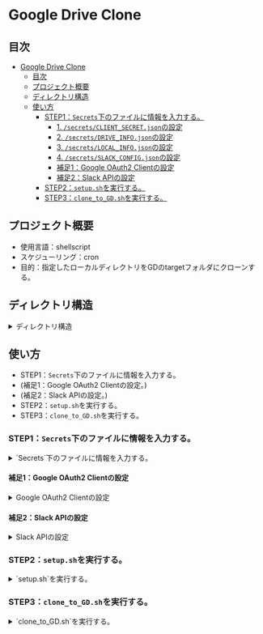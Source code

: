 # Google Drive Clone

## 目次

- [Google Drive Clone](#google-drive-clone)
  - [目次](#目次)
  - [プロジェクト概要](#プロジェクト概要)
  - [ディレクトリ構造](#ディレクトリ構造)
  - [使い方](#使い方)
    - [STEP1：`Secrets`下のファイルに情報を入力する。](#step1secrets下のファイルに情報を入力する)
      - [1. `/secrets/CLIENT_SECRET.json`の設定](#1-secretsclient_secretjsonの設定)
      - [2. `/secrets/DRIVE_INFO.json`の設定](#2-secretsdrive_infojsonの設定)
      - [3. `/secrets/LOCAL_INFO.json`の設定](#3-secretslocal_infojsonの設定)
      - [4. `/secrets/SLACK_CONFIG.json`の設定](#4-secretsslack_configjsonの設定)
      - [補足1：Google OAuth2 Clientの設定](#補足1google-oauth2-clientの設定)
      - [補足2：Slack APIの設定](#補足2slack-apiの設定)
    - [STEP2：`setup.sh`を実行する。](#step2setupshを実行する)
    - [STEP3：`clone_to_GD.sh`を実行する。](#step3clone_to_gdshを実行する)

## プロジェクト概要

* 使用言語：shellscript
* スケジューリング：cron
* 目的：指定したローカルディレクトリをGDのtargetフォルダにクローンする。

## ディレクトリ構造

<details><summary>ディレクトリ構造</summary>

```shellscript
.
├── clone_to_GD.sh (実行ファイル)
├── setup.sh (セットアップ実行ファイル)
├── README.md
├── doc
│   └── pic
│       └── *.png
├── lib
│   ├── compare_trees.sh
│   ├── create_GD_file.sh
│   ├── delete_GD_file.sh
│   ├── get_GD_folder_contents.sh
│   ├── get_access_token.sh
│   ├── get_refresh_token.sh
│   ├── log_utils.sh
│   ├── slack_utils.sh
│   ├── tree_GD.sh
│   ├── tree_ROOT.sh
│   └── update_GD_file.sh
├── secrets
│   ├── ACCESS_TOKEN.json
│   ├── DRIVE_INFO.json
│   ├── LOCAL_INFO.json
│   ├── REFRESH_TOKEN.json
│   ├── SLACK_CONFIG.json
│   └── CLIENT_SECRET.json
├── log
│   └── *.log
└── temp
    └── *
```

</details>

## 使い方

* STEP1：`Secrets`下のファイルに情報を入力する。
* (補足1：Google OAuth2 Clientの設定。)
* (補足2：Slack APIの設定。)
* STEP2：`setup.sh`を実行する。
* STEP3：`clone_to_GD.sh`を実行する。

### STEP1：`Secrets`下のファイルに情報を入力する。

<details><summary>`Secrets`下のファイルに情報を入力する。</summary>

#### 1. `/secrets/CLIENT_SECRET.json`の設定

GCPでOAuthのClientを作成し，情報を`/secrets/CLIENT_SECRET.json`に記入します。以下はJSONの例です：

```json
{
    "client_id":"...",
    "project_id":"...",
    "auth_uri":"...",
    "token_uri":"https://oauth2.googleapis.com/token",
    "auth_provider_x509_cert_url":"https://www.googleapis.com/oauth2/v1/certs",
    "client_secret":"...",
    "redirect_uris":["..."]
}
```

#### 2. `/secrets/DRIVE_INFO.json`の設定

Google DriveのtargetフォルダのIDを記入します：

```json
{
    "target": "folder_id"
}
```

フォルダIDは，フォルダのURLの`https://drive.google.com/drive/folders/1U2a7_KXntuuODiCxBx_XRNBM0wyU_Fr9`のうち`1U2a7_KXntuuODiCxBx_XRNBM0wyU_Fr9`部分です。

#### 3. `/secrets/LOCAL_INFO.json`の設定

ローカルのtargetフォルダの絶対パスを記入します：

```json
{
    "target": "絶対パス"
}
```

#### 4. `/secrets/SLACK_CONFIG.json`の設定

Slack通知用の設定を記入します：

```json
{
    "channel": "チャンネル名",
    "token": "Slackボットトークン"
}
```

</details>

#### 補足1：Google OAuth2 Clientの設定

<details><summary>Google OAuth2 Clientの設定</summary>

1. [GCPコンソール](https://console.cloud.google.com/welcome/new?hl=ja)から，ツールバー>APIとサービス>認証情報に移動します。

   ![GCPコンソール](./doc/pic/gcp_console.png)

2. 認証情報を作成 > OAuth クライアント IDを選択します。

   ![client id](./doc/pic/client_id.png)

3. ウェブアプリケーションを選択します。

   ![client1](./doc/pic/client1.png)

4. 名前を記入し，承認済みのリダイレクト URIには「http://localhost」を記入します。

   ![client2](./doc/pic/client2.png)

5. クライアントの情報をJSON形式でダウンロードします。

   ![client3](./doc/pic/client3.png)

6. ダウンロードしたJSONファイルから必要な情報を`/secrets/CLIENT_SECRET.json`に記入します。

</details>

#### 補足2：Slack APIの設定

<details><summary>Slack APIの設定</summary>

Slack APIを設定し、エラー通知を受け取るためには以下の手順に従ってください：

1. [Slack API](https://api.slack.com/apps)にアクセスし，ログインします。
   ![Slack login](./doc/pic/slack_login.png)

2. 右上の「Your Apps」をクリックし、「Create New App」ボタンをクリックします。
   ![New App](./doc/pic/slack_new_app.png)

3. 「From scratch」を選択します。
   ![Create An App](./doc/pic/slack_create_an_app.png)

4. アプリ名を入力し（例：「error notification」）、ワークスペースを選択して「Create App」をクリックします。
   ![Name App and Choose Workspace](./doc/pic/slack_name_workspace.png)

5. アプリの基本情報ページに移動したら、左サイドバーの「OAuth & Permissions」をクリックします。
   ![App Front](./doc/pic/slack_app_front.png)

6. 「Scopes」セクションまでスクロールダウンし、「Bot Token Scopes」に以下の権限を追加します：`chat:write`
   ![Add OAuth Scope](./doc/pic/slack_scope.png)

7. ページ上部の「Install to Workspace」ボタンをクリックします。
   ![Install to Workspace](./doc/pic/slack_install_app.png)

8. 確認画面が表示されたら、「Allow」をクリックします。
   ![Allow Permissions](./doc/pic/slack_allow_install.png)

9. インストール後、「Bot User OAuth Token」が表示されます。このトークンをコピーします。
   ![Copy Bot Token](./doc/pic/slack_bot_token.png)

10. `/secrets/SLACK_CONFIG.json`ファイルを作成し、以下の形式で内容を記入します：

    ```json
    {
        "channel": "エラー通知を送信するチャンネル名",
        "token": "xoxb-で始まるBot User OAuth Token"
    }
    ```

11. Slackワークスペースで、エラー通知を受け取るための新しいチャンネルを作成します（例：`#error_notification_test`）。チャンネルのメンバーを開きます。
    ![Create Chat](./doc/pic/slack_chat_to_install.png)

12. 「Integrations」タブを選択し，「Apps」セクションで「Add apps」をクリックします。。
    ![Channel Integrations](./doc/pic/slack_install_app_to_chat.png)

13. 表示されたアプリ一覧から、先ほど作成した「error notification」アプリ（または自分で付けた名前）を探し、「Add」ボタンをクリックします。
    ![Add App to Channel](./doc/pic/slack_add_app.png)

14. アプリがチャンネルに追加されたことを確認します。

アプリが追加されると，以下のような通知がSlackチャンネルに送信されます：
![Added Member](./doc/pic/slack_add_member.png)

エラー通知の例：
![Error Notification Example](./doc/pic/slack_error_message_example.png)

この設定により、プログラムで発生したエラーをリアルタイムでSlackチャンネルに通知することができ、迅速な対応が可能になります。

</details>

### STEP2：`setup.sh`を実行する。

<details><summary>`setup.sh`を実行する。</summary>

1. プロジェクトディレクトリに移動します：

   ```shellscript
   cd path/to/clone_to_GD
   ```

2. `setup.sh`に実行権限を付与し，実行します：

   ```shellscript
   chmod +x setup.sh
   ./setup.sh
   ```

3. 実行すると，URLが表示されます。

   ![url](./doc/pic/url.png)

4. このURLをブラウザで開きます。アカウントの選択を求められるので，GCPのアカウントを選択します。

   ![account](./doc/pic/account.png)

5. 警告が表示されますが，そのまま続行します。

   ![warning](./doc/pic/warning.png)

6. 認証が成功すると，以下のような画面が表示されます。

   ![code](./doc/pic/code.png)

7. URLの中の`code=...`の部分をコピーし，`setup.sh`に入力します。

   ![success](./doc/pic/success.png)

8. 成功すると，`/secrets/REFRESH_TOKEN.json`に以下のようなJSON形式でトークンが保存されます：

   ```json
   {
     "access_token": "....",
     "expires_in": 3599,
     "refresh_token": ".....",
     "scope": "https://www.googleapis.com/auth/drive",
     "token_type": "Bearer"
   }
   ```

   `refresh_token`のキーが値を持っていれば成功です。

</details>

### STEP3：`clone_to_GD.sh`を実行する。

<details><summary>`clone_to_GD.sh`を実行する。</summary>

以下のコマンドで実行します：

```shellscript
./clone_to_GD.sh
```

`/secrets/LOCAL_INFO.json`と`/secrets/DRIVE_INFO.json`の情報を変更することで，クローン元とクローン先を変更できます。

</details>
